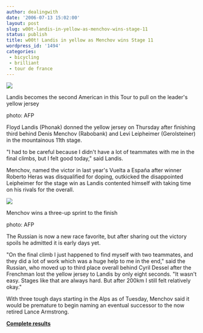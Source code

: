 ```yaml
---
author: dealingwith
date: '2006-07-13 15:02:00'
layout: post
slug: w00t-landis-in-yellow-as-menchov-wins-stage-11
status: publish
title: w00t! Landis in yellow as Menchov wins Stage 11
wordpress_id: '1494'
categories:
 - bicycling
 - brilliant
 - tour de france
---
```


![][1]

Landis becomes the second American in this Tour to pull on the leader's yellow
jersey

photo: AFP

Floyd Landis (Phonak) donned the yellow jersey on Thursday after finishing
third behind Denis Menchov (Rabobank) and Levi Leipheimer (Gerolsteiner) in
the mountainous 11th stage.

"I had to be careful because I didn't have a lot of teammates with me in the
final climbs, but I felt good today," said Landis.

Menchov, named the victor in last year's Vuelta a España after winner Roberto
Heras was disqualified for doping, outkicked the disappointed Leipheimer for
the stage win as Landis contented himself with taking time on his rivals for
the overall.

![][2]

Menchov wins a three-up sprint to the finish

photo: AFP

The Russian is now a new race favorite, but after sharing out the victory
spoils he admitted it is early days yet.

"On the final climb I just happened to find myself with two teammates, and
they did a lot of work which was a huge help to me in the end," said the
Russian, who moved up to third place overall behind Cyril Dessel after the
Frenchman lost the yellow jersey to Landis by only eight seconds. "It wasn't
easy. Stages like that are always hard. But after 200km I still felt
relatively okay."

With three tough days starting in the Alps as of Tuesday, Menchov said it
would be premature to begin naming an eventual successor to the now retired
Lance Armstrong.



[**Complete results**][3]

   [1]: http://images.velonews.com/images/details/10370.15656.t.jpg

   [2]: http://images.velonews.com/images/details/10370.15655.t.jpg

   [3]: http://www.velonews.com/tour2006/results/articles/10372.0.html


